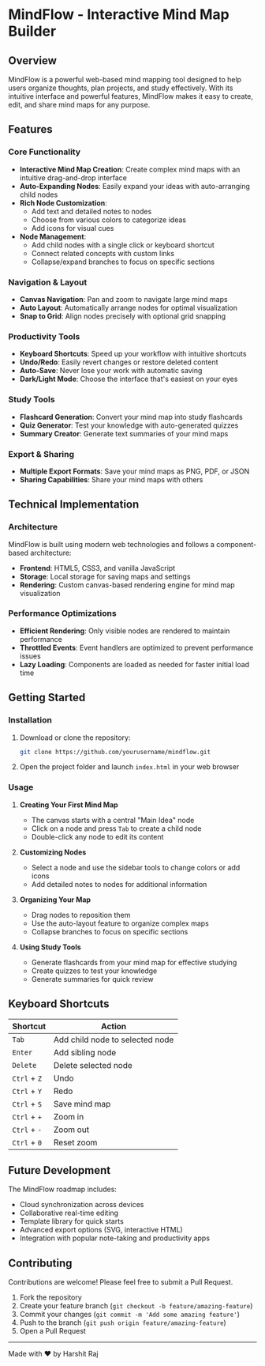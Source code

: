 # MindFlow - Interactive Mind Map Builder

## Overview

MindFlow is a powerful web-based mind mapping tool designed to help users organize thoughts, plan projects, and study effectively. With its intuitive interface and powerful features, MindFlow makes it easy to create, edit, and share mind maps for any purpose.

## Features

### Core Functionality

- **Interactive Mind Map Creation**: Create complex mind maps with an intuitive drag-and-drop interface
- **Auto-Expanding Nodes**: Easily expand your ideas with auto-arranging child nodes
- **Rich Node Customization**:
  - Add text and detailed notes to nodes
  - Choose from various colors to categorize ideas
  - Add icons for visual cues
- **Node Management**:
  - Add child nodes with a single click or keyboard shortcut
  - Connect related concepts with custom links
  - Collapse/expand branches to focus on specific sections

### Navigation & Layout

- **Canvas Navigation**: Pan and zoom to navigate large mind maps
- **Auto Layout**: Automatically arrange nodes for optimal visualization
- **Snap to Grid**: Align nodes precisely with optional grid snapping

### Productivity Tools

- **Keyboard Shortcuts**: Speed up your workflow with intuitive shortcuts
- **Undo/Redo**: Easily revert changes or restore deleted content
- **Auto-Save**: Never lose your work with automatic saving
- **Dark/Light Mode**: Choose the interface that's easiest on your eyes

### Study Tools

- **Flashcard Generation**: Convert your mind map into study flashcards
- **Quiz Generator**: Test your knowledge with auto-generated quizzes
- **Summary Creator**: Generate text summaries of your mind maps

### Export & Sharing

- **Multiple Export Formats**: Save your mind maps as PNG, PDF, or JSON
- **Sharing Capabilities**: Share your mind maps with others

## Technical Implementation

### Architecture

MindFlow is built using modern web technologies and follows a component-based architecture:

- **Frontend**: HTML5, CSS3, and vanilla JavaScript
- **Storage**: Local storage for saving maps and settings
- **Rendering**: Custom canvas-based rendering engine for mind map visualization


### Performance Optimizations

- **Efficient Rendering**: Only visible nodes are rendered to maintain performance
- **Throttled Events**: Event handlers are optimized to prevent performance issues
- **Lazy Loading**: Components are loaded as needed for faster initial load time

## Getting Started

### Installation

1. Download or clone the repository:
   ```bash
   git clone https://github.com/yourusername/mindflow.git
   ```

2. Open the project folder and launch `index.html` in your web browser


### Usage

1. **Creating Your First Mind Map**
   - The canvas starts with a central "Main Idea" node
   - Click on a node and press `Tab` to create a child node
   - Double-click any node to edit its content

2. **Customizing Nodes**
   - Select a node and use the sidebar tools to change colors or add icons
   - Add detailed notes to nodes for additional information

3. **Organizing Your Map**
   - Drag nodes to reposition them
   - Use the auto-layout feature to organize complex maps
   - Collapse branches to focus on specific sections

4. **Using Study Tools**
   - Generate flashcards from your mind map for effective studying
   - Create quizzes to test your knowledge
   - Generate summaries for quick review

## Keyboard Shortcuts

| Shortcut | Action |
|---------|--------|
| `Tab` | Add child node to selected node |
| `Enter` | Add sibling node |
| `Delete` | Delete selected node |
| `Ctrl` + `Z` | Undo |
| `Ctrl` + `Y` | Redo |
| `Ctrl` + `S` | Save mind map |
| `Ctrl` + `+` | Zoom in |
| `Ctrl` + `-` | Zoom out |
| `Ctrl` + `0` | Reset zoom |


## Future Development

The MindFlow roadmap includes:

- Cloud synchronization across devices
- Collaborative real-time editing
- Template library for quick starts
- Advanced export options (SVG, interactive HTML)
- Integration with popular note-taking and productivity apps

## Contributing

Contributions are welcome! Please feel free to submit a Pull Request.

1. Fork the repository
2. Create your feature branch (`git checkout -b feature/amazing-feature`)
3. Commit your changes (`git commit -m 'Add some amazing feature'`)
4. Push to the branch (`git push origin feature/amazing-feature`)
5. Open a Pull Request


---

Made with ❤️ by Harshit Raj